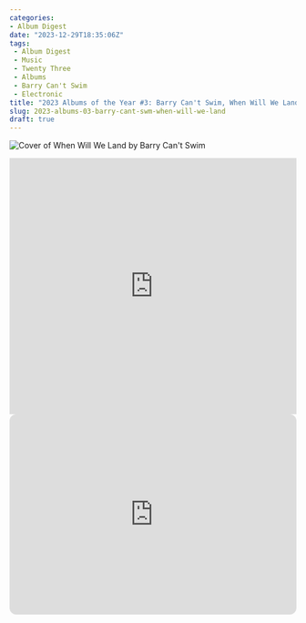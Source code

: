 ```yaml
---
categories:
- Album Digest
date: "2023-12-29T18:35:06Z"
tags: 
 - Album Digest
 - Music
 - Twenty Three
 - Albums
 - Barry Can't Swim
 - Electronic
title: "2023 Albums of the Year #3: Barry Can't Swim, When Will We Land?"
slug: 2023-albums-03-barry-cant-swm-when-will-we-land
draft: true
---
```


![Cover of When Will We Land by Barry Can't Swim](/assets/images/albums-2023/barry-cant-swim-when-will-we-land.jpeg)

<iframe allow="autoplay *; encrypted-media *;" frameborder="0" height="450" style="width:100%;max-width:660px;overflow:hidden;background:transparent;" sandbox="allow-forms allow-popups allow-same-origin allow-scripts allow-storage-access-by-user-activation allow-top-navigation-by-user-activation" src="https://embed.music.apple.com/gb/album/when-will-we-land/1687656892"></iframe>

<iframe style="border-radius:12px" src="https://open.spotify.com/embed/album/5LASDBDtLLEt3QqVtgOoaM?utm_source=generator" width="100%" height="352" frameBorder="0" allowfullscreen="" allow="autoplay; clipboard-write; encrypted-media; fullscreen; picture-in-picture" loading="lazy"></iframe>